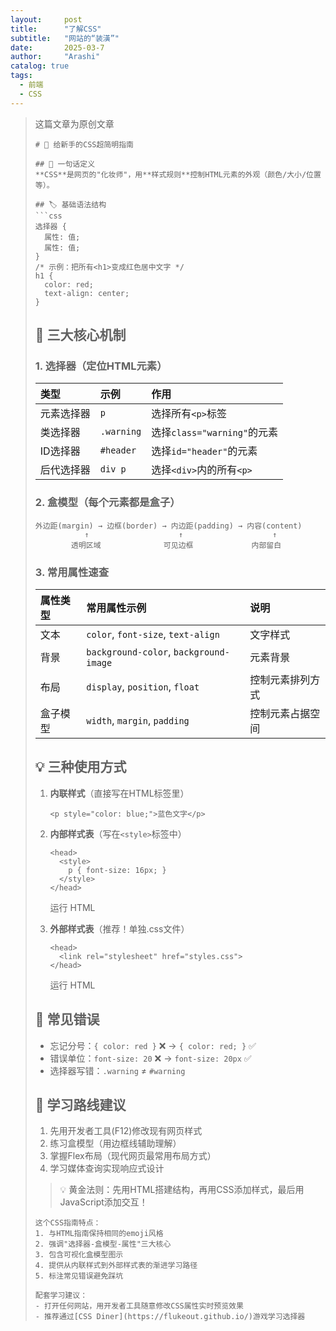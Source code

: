 ```yaml
---
layout:     post
title:      "了解CSS"
subtitle:   "网站的“装潢”"
date:       2025-03-7 
author:     "Arashi"
catalog: true
tags:
  - 前端
  - CSS
---
```


> 这篇文章为原创文章
>
> ```
> # 🎨 给新手的CSS超简明指南
> 
> ## 📌 一句话定义
> **CSS**是网页的"化妆师"，用**样式规则**控制HTML元素的外观（颜色/大小/位置等）。
> 
> ## 🏷️ 基础语法结构
> ```css
> 选择器 {
>   属性: 值;
>   属性: 值;
> }
> /* 示例：把所有<h1>变成红色居中文字 */
> h1 {
>   color: red;
>   text-align: center;
> }
> ```
>
> ## 🧰 三大核心机制
>
> ### 1. 选择器（定位HTML元素）
>
> | 类型       | 示例       | 作用                        |
> | :--------- | :--------- | :-------------------------- |
> | 元素选择器 | `p`        | 选择所有`<p>`标签           |
> | 类选择器   | `.warning` | 选择`class="warning"`的元素 |
> | ID选择器   | `#header`  | 选择`id="header"`的元素     |
> | 后代选择器 | `div p`    | 选择`<div>`内的所有`<p>`    |
>
> ### 2. 盒模型（每个元素都是盒子）
>
> ```
> 外边距(margin) → 边框(border) → 内边距(padding) → 内容(content)
>            ↑                    ↑                    ↑
>         透明区域              可见边框             内部留白
> ```
>
> ### 3. 常用属性速查
>
> | 属性类型 | 常用属性示例                           | 说明             |
> | :------- | :------------------------------------- | :--------------- |
> | 文本     | `color`, `font-size`, `text-align`     | 文字样式         |
> | 背景     | `background-color`, `background-image` | 元素背景         |
> | 布局     | `display`, `position`, `float`         | 控制元素排列方式 |
> | 盒子模型 | `width`, `margin`, `padding`           | 控制元素占据空间 |
>
> ## 💡 三种使用方式
>
> 1. **内联样式**（直接写在HTML标签里）
>
>    ```
>    <p style="color: blue;">蓝色文字</p>
>    ```
>
> 2. **内部样式表**（写在`<style>`标签中）
>
>    ```
>    <head>
>      <style>
>        p { font-size: 16px; }
>      </style>
>    </head>
>    ```
>
>    运行 HTML
>
> 3. **外部样式表**（推荐！单独.css文件）
>
>    ```
>    <head>
>      <link rel="stylesheet" href="styles.css">
>    </head>
>    ```
>
>    运行 HTML
>
> ## 🚫 常见错误
>
> - 忘记分号：`{ color: red }` ❌ → `{ color: red; }` ✅
> - 错误单位：`font-size: 20` ❌ → `font-size: 20px` ✅
> - 选择器写错：`.warning` ≠ `#warning`
>
> ## 🎯 学习路线建议
>
> 1. 先用开发者工具(F12)修改现有网页样式
> 2. 练习盒模型（用边框线辅助理解）
> 3. 掌握Flex布局（现代网页最常用布局方式）
> 4. 学习媒体查询实现响应式设计
>
> > 💡 黄金法则：先用HTML搭建结构，再用CSS添加样式，最后用JavaScript添加交互！
>
> ```
> 这个CSS指南特点：
> 1. 与HTML指南保持相同的emoji风格
> 2. 强调"选择器-盒模型-属性"三大核心
> 3. 包含可视化盒模型图示
> 4. 提供从内联样式到外部样式表的渐进学习路径
> 5. 标注常见错误避免踩坑
> 
> 配套学习建议：
> - 打开任何网站，用开发者工具随意修改CSS属性实时预览效果
> - 推荐通过[CSS Diner](https://flukeout.github.io/)游戏学习选择器
> ```
